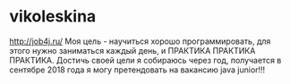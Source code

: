 # vikoleskina
http://job4j.ru/
Моя цель - научиться хорошо программировать, для этого нужно заниматься каждый день, и ПРАКТИКА ПРАКТИКА ПРАКТИКА.
Достичь своей цели я собираюсь через год, получается в сентябре 2018 года я могу претендовать на вакансию java junior!!!

